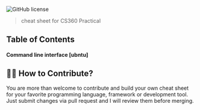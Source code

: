 ![GitHub license](https://img.shields.io/badge/license-MIT-blue.svg)
> cheat sheet for CS360 Practical


##  Table of Contents
#### Command line interface [ubntu]

## 🙌🏼 How to Contribute?
You are more than welcome to contribute and build your own cheat sheet for your favorite programming language, framework or development tool. Just submit changes via pull request and I will review them before merging.
